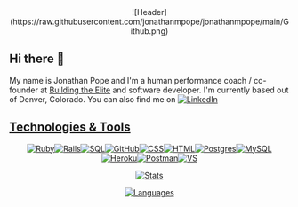 <div align="center">
![Header](https://raw.githubusercontent.com/jonathanmpope/jonathanmpope/main/Github.png)
</div>

## Hi there 👋

My name is Jonathan Pope and I'm a human performance coach / co-founder at [Building the Elite](https://buildingtheelite.com/) and software developer. I'm currently based out of Denver, Colorado. You can also find me on  <a href="https://www.linkedin.com/in/jonathan-m-pope/" rel="LinkedIn Profile">![LinkedIn](https://img.shields.io/badge/LinkedIn-0077B5?style=for-the-badge&logo=linkedin&logoColor=white)

## Technologies & Tools
  
<div align="center">
  
![Ruby](https://img.shields.io/badge/Ruby-CC342D?style=for-the-badge&logo=ruby&logoColor=white)![Rails](https://img.shields.io/badge/Ruby_on_Rails-CC0000?style=for-the-badge&logo=ruby-on-rails&logoColor=white)![SQL](https://img.shields.io/badge/GIT-E44C30?style=for-the-badge&logo=git&logoColor=white)![GitHub](https://img.shields.io/badge/GitHub-100000?style=for-the-badge&logo=github&logoColor=white)![CSS](https://img.shields.io/badge/CSS3-1572B6?style=for-the-badge&logo=css3&logoColor=white)![HTML](https://img.shields.io/badge/HTML5-E34F26?style=for-the-badge&logo=html5&logoColor=white)![Postgres](https://img.shields.io/badge/PostgreSQL-316192?style=for-the-badge&logo=postgresql&logoColor=white)![MySQL](https://img.shields.io/badge/MySQL-005C84?style=for-the-badge&logo=mysql&logoColor=white)![Heroku](https://img.shields.io/badge/Heroku-430098?style=for-the-badge&logo=heroku&logoColor=white)![Postman](https://img.shields.io/badge/Postman-FF6C37?style=for-the-badge&logo=Postman&logoColor=white)![VS](https://img.shields.io/badge/Visual_Studio_Code-0078D4?style=for-the-badge&logo=visual%20studio%20code&logoColor=white)

![Stats](https://github-readme-stats.vercel.app/api?username=jonathanmpope)
  
![Languages](https://github-readme-stats.vercel.app/api/top-langs/?username=jonathanmpope)

 </div>
